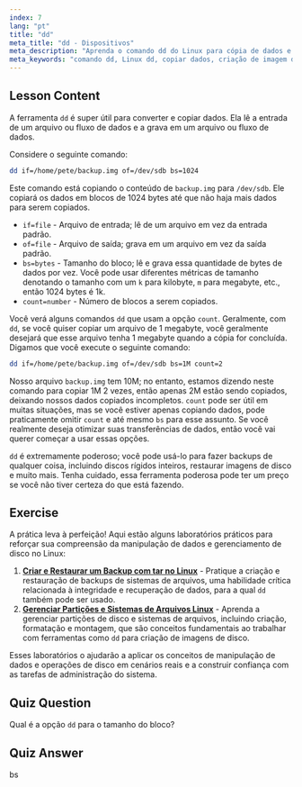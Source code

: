 ```yaml
---
index: 7
lang: "pt"
title: "dd"
meta_title: "dd - Dispositivos"
meta_description: "Aprenda o comando dd do Linux para cópia de dados e criação de imagens de disco. Entenda suas opções como if, of e bs. Comece sua jornada de gerenciamento de dados no Linux!"
meta_keywords: "comando dd, Linux dd, copiar dados, criação de imagem de disco, tutorial Linux, iniciante, guia, backup de dados"
---
```


## Lesson Content

A ferramenta `dd` é super útil para converter e copiar dados. Ela lê a entrada de um arquivo ou fluxo de dados e a grava em um arquivo ou fluxo de dados.

Considere o seguinte comando:

```bash
dd if=/home/pete/backup.img of=/dev/sdb bs=1024
```

Este comando está copiando o conteúdo de `backup.img` para `/dev/sdb`. Ele copiará os dados em blocos de 1024 bytes até que não haja mais dados para serem copiados.

- `if=file` - Arquivo de entrada; lê de um arquivo em vez da entrada padrão.
- `of=file` - Arquivo de saída; grava em um arquivo em vez da saída padrão.
- `bs=bytes` - Tamanho do bloco; lê e grava essa quantidade de bytes de dados por vez. Você pode usar diferentes métricas de tamanho denotando o tamanho com um `k` para kilobyte, `m` para megabyte, etc., então 1024 bytes é 1k.
- `count=number` - Número de blocos a serem copiados.

Você verá alguns comandos `dd` que usam a opção `count`. Geralmente, com `dd`, se você quiser copiar um arquivo de 1 megabyte, você geralmente desejará que esse arquivo tenha 1 megabyte quando a cópia for concluída. Digamos que você execute o seguinte comando:

```bash
dd if=/home/pete/backup.img of=/dev/sdb bs=1M count=2
```

Nosso arquivo `backup.img` tem 10M; no entanto, estamos dizendo neste comando para copiar 1M 2 vezes, então apenas 2M estão sendo copiados, deixando nossos dados copiados incompletos. `count` pode ser útil em muitas situações, mas se você estiver apenas copiando dados, pode praticamente omitir `count` e até mesmo `bs` para esse assunto. Se você realmente deseja otimizar suas transferências de dados, então você vai querer começar a usar essas opções.

`dd` é extremamente poderoso; você pode usá-lo para fazer backups de qualquer coisa, incluindo discos rígidos inteiros, restaurar imagens de disco e muito mais. Tenha cuidado, essa ferramenta poderosa pode ter um preço se você não tiver certeza do que está fazendo.

## Exercise

A prática leva à perfeição! Aqui estão alguns laboratórios práticos para reforçar sua compreensão da manipulação de dados e gerenciamento de disco no Linux:

1. **[Criar e Restaurar um Backup com tar no Linux](https://labex.io/pt/labs/comptia-create-and-restore-a-backup-with-tar-in-linux-590843)** - Pratique a criação e restauração de backups de sistemas de arquivos, uma habilidade crítica relacionada à integridade e recuperação de dados, para a qual `dd` também pode ser usado.
2. **[Gerenciar Partições e Sistemas de Arquivos Linux](https://labex.io/pt/labs/comptia-manage-linux-partitions-and-filesystems-590845)** - Aprenda a gerenciar partições de disco e sistemas de arquivos, incluindo criação, formatação e montagem, que são conceitos fundamentais ao trabalhar com ferramentas como `dd` para criação de imagens de disco.

Esses laboratórios o ajudarão a aplicar os conceitos de manipulação de dados e operações de disco em cenários reais e a construir confiança com as tarefas de administração do sistema.

## Quiz Question

Qual é a opção `dd` para o tamanho do bloco?

## Quiz Answer

bs
